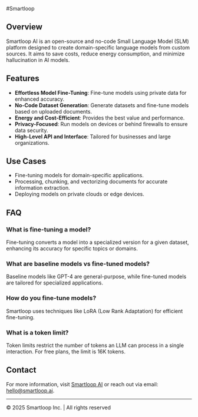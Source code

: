 #Smartloop

## Overview
Smartloop AI is an open-source and no-code Small Language Model (SLM) platform designed to create domain-specific language models from custom sources. It aims to save costs, reduce energy consumption, and minimize hallucination in AI models.

## Features
- **Effortless Model Fine-Tuning**: Fine-tune models using private data for enhanced accuracy.
- **No-Code Dataset Generation**: Generate datasets and fine-tune models based on uploaded documents.
- **Energy and Cost-Efficient**: Provides the best value and performance.
- **Privacy-Focused**: Run models on devices or behind firewalls to ensure data security.
- **High-Level API and Interface**: Tailored for businesses and large organizations.

## Use Cases
- Fine-tuning models for domain-specific applications.
- Processing, chunking, and vectorizing documents for accurate information extraction.
- Deploying models on private clouds or edge devices.

## FAQ
### What is fine-tuning a model?
Fine-tuning converts a model into a specialized version for a given dataset, enhancing its accuracy for specific topics or domains.

### What are baseline models vs fine-tuned models?
Baseline models like GPT-4 are general-purpose, while fine-tuned models are tailored for specialized applications.

### How do you fine-tune models?
Smartloop uses techniques like LoRA (Low Rank Adaptation) for efficient fine-tuning.

### What is a token limit?
Token limits restrict the number of tokens an LLM can process in a single interaction. For free plans, the limit is 16K tokens.

## Contact
For more information, visit [Smartloop AI](https://smartloop.ai/) or reach out via email: hello@smartloop.ai.

---

© 2025 Smartloop Inc. | All rights reserved

